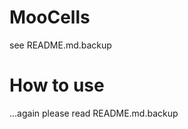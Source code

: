 MooCells
========

see README.md.backup


How to use
==========

...again please read README.md.backup
